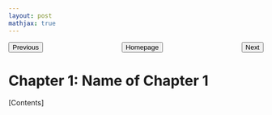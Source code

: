 ```yaml
---
layout: post
mathjax: true
---
```


<p style="text-align:center;">
<button type="button" onclick="window.location.href='index.html';">Homepage</button>
<span style="float:left;"><button type="button" onclick="alert('This is the first chapter!')">Previous</button></span>
<span style="float:right;"><button type="button" onclick="window.location.href='ch2.html';">Next</button></span>
</p>

# Chapter 1: Name of Chapter 1

\[Contents\]
